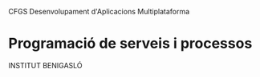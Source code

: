 CFGS Desenvolupament d'Aplicacions Multiplataforma
# Programació de serveis i processos

INSTITUT BENIGASLÓ
